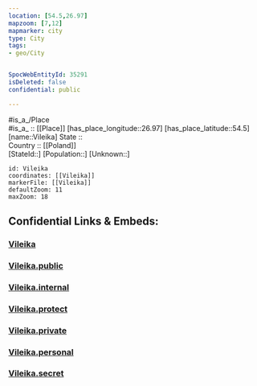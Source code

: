 ```yaml
---
location: [54.5,26.97] 
mapzoom: [7,12] 
mapmarker: city 
type: City
tags:
- geo/City


SpocWebEntityId: 35291
isDeleted: false
confidential: public

---
```

#is_a_/Place  
#is_a_ :: [[Place]] 
[has_place_longitude::26.97] 
[has_place_latitude::54.5] 
[name::Vileika] 
State ::  
Country :: [[Poland]]  
[StateId::] 
[Population::] 
[Unknown::] 


```leaflet
id: Vileika
coordinates: [[Vileika]] 
markerFile: [[Vileika]] 
defaultZoom: 11 
maxZoom: 18
```


## Confidential Links & Embeds: 

### [Vileika](/_Standards/Earth/Continent/Europe/Europe~East/Belarus/Oblasts~Belarus/Minsk/City/Vileika.md) 

### [Vileika.public](/_public/Earth/Continent/Europe/Europe~East/Belarus/Oblasts~Belarus/Minsk/City/Vileika.public.md) 

### [Vileika.internal](/_internal/Earth/Continent/Europe/Europe~East/Belarus/Oblasts~Belarus/Minsk/City/Vileika.internal.md) 

### [Vileika.protect](/_protect/Earth/Continent/Europe/Europe~East/Belarus/Oblasts~Belarus/Minsk/City/Vileika.protect.md) 

### [Vileika.private](/_private/Earth/Continent/Europe/Europe~East/Belarus/Oblasts~Belarus/Minsk/City/Vileika.private.md) 

### [Vileika.personal](/_personal/Earth/Continent/Europe/Europe~East/Belarus/Oblasts~Belarus/Minsk/City/Vileika.personal.md) 

### [Vileika.secret](/_secret/Earth/Continent/Europe/Europe~East/Belarus/Oblasts~Belarus/Minsk/City/Vileika.secret.md)

